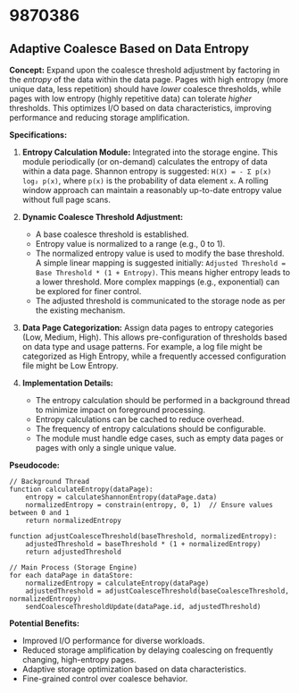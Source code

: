 # 9870386

## Adaptive Coalesce Based on Data Entropy

**Concept:** Expand upon the coalesce threshold adjustment by factoring in the *entropy* of the data within the data page. Pages with high entropy (more unique data, less repetition) should have *lower* coalesce thresholds, while pages with low entropy (highly repetitive data) can tolerate *higher* thresholds. This optimizes I/O based on data characteristics, improving performance and reducing storage amplification.

**Specifications:**

1.  **Entropy Calculation Module:**  Integrated into the storage engine. This module periodically (or on-demand) calculates the entropy of data within a data page.  Shannon entropy is suggested:  `H(X) = - Σ p(x) log₂ p(x)`, where `p(x)` is the probability of data element `x`.  A rolling window approach can maintain a reasonably up-to-date entropy value without full page scans.

2.  **Dynamic Coalesce Threshold Adjustment:**
    *   A base coalesce threshold is established.
    *   Entropy value is normalized to a range (e.g., 0 to 1).
    *   The normalized entropy value is used to modify the base threshold.  A simple linear mapping is suggested initially: `Adjusted Threshold = Base Threshold * (1 + Entropy)`. This means higher entropy leads to a lower threshold.  More complex mappings (e.g., exponential) can be explored for finer control.
    *   The adjusted threshold is communicated to the storage node as per the existing mechanism.

3.  **Data Page Categorization:** Assign data pages to entropy categories (Low, Medium, High). This allows pre-configuration of thresholds based on data type and usage patterns. For example, a log file might be categorized as High Entropy, while a frequently accessed configuration file might be Low Entropy.

4.  **Implementation Details:**
    *   The entropy calculation should be performed in a background thread to minimize impact on foreground processing.
    *   Entropy calculations can be cached to reduce overhead.
    *   The frequency of entropy calculations should be configurable.
    *   The module must handle edge cases, such as empty data pages or pages with only a single unique value.

**Pseudocode:**

```
// Background Thread
function calculateEntropy(dataPage):
    entropy = calculateShannonEntropy(dataPage.data)
    normalizedEntropy = constrain(entropy, 0, 1)  // Ensure values between 0 and 1
    return normalizedEntropy

function adjustCoalesceThreshold(baseThreshold, normalizedEntropy):
    adjustedThreshold = baseThreshold * (1 + normalizedEntropy)
    return adjustedThreshold

// Main Process (Storage Engine)
for each dataPage in dataStore:
    normalizedEntropy = calculateEntropy(dataPage)
    adjustedThreshold = adjustCoalesceThreshold(baseCoalesceThreshold, normalizedEntropy)
    sendCoalesceThresholdUpdate(dataPage.id, adjustedThreshold)
```

**Potential Benefits:**

*   Improved I/O performance for diverse workloads.
*   Reduced storage amplification by delaying coalescing on frequently changing, high-entropy pages.
*   Adaptive storage optimization based on data characteristics.
*   Fine-grained control over coalesce behavior.